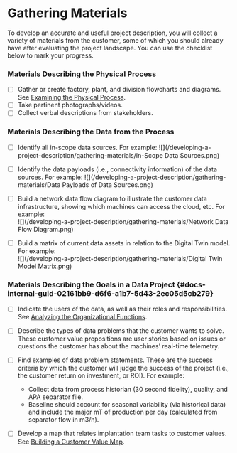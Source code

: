 # Gathering Materials

To develop an accurate and useful project description, you will collect a variety of materials from the customer, some of which you should already have after evaluating the project landscape. You can use the checklist below to mark your progress.

### **Materials Describing the Physical Process**

* [ ] Gather or create factory, plant, and division flowcharts and diagrams. See [Examining the Physical Process](/evaluating-the-project-landscape/examining-the-physical-process.md).
* [ ] Take pertinent photographs/videos.
* [ ] Collect verbal descriptions from stakeholders.

### **Materials Describing the Data from the Process**

* [ ] Identify all in-scope data sources. For example: ![](/developing-a-project-description/gathering-materials/In-Scope Data Sources.png)

* [ ] Identify the data payloads \(i.e., connectivity information\) of the data sources. For example: ![](/developing-a-project-description/gathering-materials/Data Payloads of Data Sources.png)

* [ ] Build a network data flow diagram to illustrate the customer data infrastructure, showing which machines can access the cloud, etc. For example:  
  ![](/developing-a-project-description/gathering-materials/Network Data Flow Diagram.png)

* [ ] Build a matrix of current data assets in relation to the Digital Twin model. For example:  
   ![](/developing-a-project-description/gathering-materials/Digital Twin Model Matrix.png)

### Materials Describing the Goals in a Data Project {#docs-internal-guid-02161bb9-d6f6-a1b7-5d43-2ec05d5cb279}

* [ ] Indicate the users of the data, as well as their roles and responsibilities. See [Analyzing the Organizational Functions](/evaluating-the-project-landscape/analyzing-the-organizational-functions.md).

* [ ] Describe the types of data problems that the customer wants to solve. These customer value propositions are user stories based on issues or questions the customer has about the machines’ real-time telemetry.

* [ ] Find examples of data problem statements. These are the success criteria by which the customer will judge the success of the project \(i.e., the customer return on investment, or ROI\). For example:

  * Collect data from process historian \(30 second fidelity\), quality, and APA separator file.
  * Baseline should account for seasonal variability \(via historical data\) and include the major mT of production per day \(calculated from separator flow in m3/h\).

* [ ] Develop a map that relates implantation team tasks to customer values. See [Building a Customer Value Map](/evaluating-the-project-landscape/building-a-customer-value-map.md).



